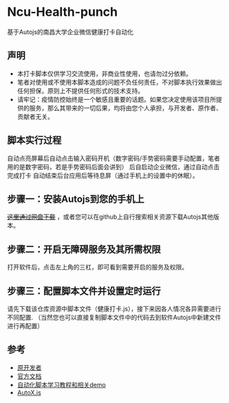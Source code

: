 # Ncu-Health-punch
基于Autojs的南昌大学企业微信健康打卡自动化

## 声明
- 本打卡脚本仅供学习交流使用，非商业性使用，也请勿过分依赖。
- 笔者对使用或不使用本脚本造成的问题不负任何责任，不对脚本执行效果做出任何担保，原则上不提供任何形式的技术支持。
- 请牢记：疫情防控始终是一个敏感且重要的话题。如果您决定使用该项目所提供的服务，那么其带来的一切后果，均将由您个人承担，与开发者、原作者、贡献者无关。


## 脚本实行过程
自动点亮屏幕后自动点击输入密码开机（数字密码/手势密码需要手动配置，笔者用的是数字密码，若是手势密码后面会讲到） 后自启动企业微信，通过自动点击完成打卡
自动结束后台应用后等待息屏（通过手机上的设置中的休眠）。

## 步骤一：安装Autojs到您的手机上
  [~~这里通过网盘下载~~](https://pan.baidu.com/s/1P-sO9xtVGJWq8voAFBl6dQ?pwd=jc88) ，或者您可以在github上自行搜索相关资源下载Autojs其他版本。
  


## 步骤二：开启无障碍服务及其所需权限
 
 打开软件后，点击左上角的三杠，即可看到需要开启的服务及权限。
 
  
## 步骤三：配置脚本文件并设置定时运行
请先下载该仓库资源中脚本文件（健康打卡.js），接下来因各人情况各异需要进行不同配置.
（当然您也可以直接复制脚本文件中的代码去到软件Autojs中新建文件进行再配置）


 



## 参考
- [原开发者](https://github.com/hyb1996/Auto.js)
- [官方文档](https://pro.autojs.org/docs/#/zh-cn/)
- [自动化脚本学习教程和相关demo](https://github.com/wiatingpub/autojs)
- [AutoX.js](https://github.com/kkevsekk1/AutoX)


